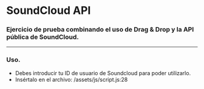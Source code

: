 # SoundCloud API
### Ejercicio de prueba combinando el uso de Drag & Drop y la API pública de SoundCloud.

---

### Uso.
* Debes introducir tu ID de usuario de Soundcloud para poder utilizarlo.
* Insértalo en el archivo: /assets/js/script.js:28